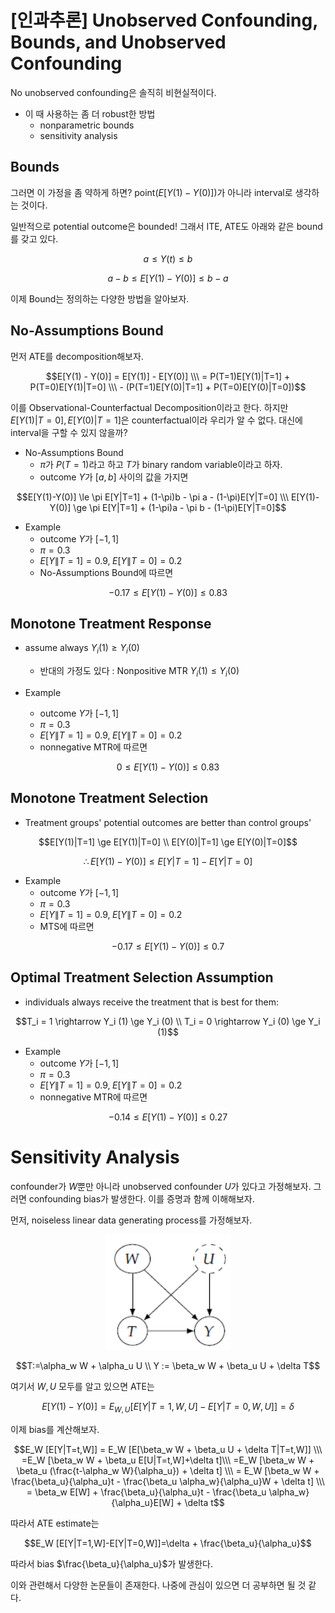# [인과추론] Unobserved Confounding, Bounds, and Unobserved Confounding


No unobserved confounding은 솔직히 비현실적이다.

<!--more-->

- 이 때 사용하는 좀 더 robust한 방법
  - nonparametric bounds
  - sensitivity analysis

## Bounds
그러면 이 가정을 좀 약하게 하면? point($E[Y(1)-Y(0)]$)가 아니라 interval로 생각하는 것이다.

일반적으로 potential outcome은 bounded! 그래서 ITE, ATE도 아래와 같은 bound를 갖고 있다.

$$a \le Y(t) \le b$$

$$a-b \le E[Y(1)-Y(0)] \le b-a$$

이제 Bound는 정의하는 다양한 방법을 알아보자.

## No-Assumptions Bound
먼저 ATE를 decomposition해보자.

$$E[Y(1) - Y(0)] = E[Y(1)] - E[Y(0)] \\\ = P(T=1)E[Y(1)|T=1] + P(T=0)E[Y(1)|T=0] \\\ - (P(T=1)E[Y(0)|T=1] + P(T=0)E[Y(0)|T=0])$$

이를 Observational-Counterfactual Decomposition이라고 한다. 하지만 $E[Y(1)|T=0],E[Y(0)|T=1]$은 counterfactual이라 우리가 알 수 없다. 대신에 interval을 구할 수 있지 않을까?

- No-Assumptions Bound
  - $\pi$가 $P(T=1)$라고 하고 $T$가 binary random variable이라고 하자.
  - outcome $Y$가 $[a,b]$ 사이의 값을 가지면

$$E[Y(1)-Y(0)] \le \pi E[Y|T=1] + (1-\pi)b - \pi a - (1-\pi)E[Y|T=0] \\\ E[Y(1)-Y(0)] \ge \pi E[Y|T=1] + (1-\pi)a - \pi b - (1-\pi)E[Y|T=0]$$

- Example
  - outcome $Y$가 $[-1,1]$
  - $\pi = 0.3$
  - $E[Y\|T=1]=0.9,\;E[Y\|T=0]=0.2$
  - No-Assumptions Bound에 따르면

$$-0.17 \le E[Y(1)-Y(0)] \le 0.83$$

## Monotone Treatment Response
- assume always $Y_i (1) \ge Y_i (0)$
  - 반대의 가정도 있다 : Nonpositive MTR  $Y_i (1) \le Y_i (0)$

- Example
  - outcome $Y$가 $[-1,1]$
  - $\pi = 0.3$
  - $E[Y\|T=1]=0.9,\;E[Y\|T=0]=0.2$
  - nonnegative MTR에 따르면

$$0 \le E[Y(1)-Y(0)] \le 0.83$$

## Monotone Treatment Selection
- Treatment groups' potential outcomes are better than control groups'

$$E[Y(1)|T=1] \ge E[Y(1)|T=0] \\ E[Y(0)|T=1] \ge E[Y(0)|T=0]$$

$$\therefore E[Y(1)-Y(0)] \le E[Y|T=1] - E[Y|T=0]$$

- Example
  - outcome $Y$가 $[-1,1]$
  - $\pi = 0.3$
  - $E[Y\|T=1]=0.9,\;E[Y\|T=0]=0.2$
  - MTS에 따르면

$$-0.17 \le E[Y(1)-Y(0)] \le 0.7$$

## Optimal Treatment Selection Assumption
- individuals always receive the treatment that is best for them:

$$T_i = 1 \rightarrow Y_i (1) \ge Y_i (0) \\ T_i = 0 \rightarrow Y_i (0) \ge Y_i (1)$$

- Example
  - outcome $Y$가 $[-1,1]$
  - $\pi = 0.3$
  - $E[Y\|T=1]=0.9,\;E[Y\|T=0]=0.2$
  - nonnegative MTR에 따르면

$$-0.14 \le E[Y(1)-Y(0)] \le 0.27$$

# Sensitivity Analysis
confounder가 $W$뿐만 아니라 unobserved confounder $U$가 있다고 가정해보자. 그러면 confounding bias가 발생한다. 이를 증명과 함께 이해해보자.

먼저, noiseless linear data generating process를 가정해보자.

<center>
    <img src="https://github.com/minsoo9506/blog/blob/master/static/blog-imgs/Lec_07_01.PNG?raw=true"  width="200">
</center>

$$T:=\alpha_w W + \alpha_u U \\ Y := \beta_w W + \beta_u U + \delta T$$

여기서 $W,U$ 모두를 알고 있으면 ATE는

$$E[Y(1)-Y(0)] = E_{W,U}[E[Y|T=1,W,U]-E[Y|T=0,W,U]]=\delta$$

이제 bias를 계산해보자.

$$E_W [E[Y|T=t,W]] = E_W [E[\beta_w W + \beta_u U + \delta T|T=t,W]] \\\ =E_W [\beta_w W + \beta_u E[U|T=t,W]+\delta t]\\\ =E_W [\beta_w W + \beta_u (\frac{t-\alpha_w W}{\alpha_u}) + \delta t] \\\ = E_W [\beta_w W + \frac{\beta_u}{\alpha_u}t - \frac{\beta_u \alpha_w}{\alpha_u}W + \delta t] \\\ = \beta_w E[W] + \frac{\beta_u}{\alpha_u}t - \frac{\beta_u \alpha_w}{\alpha_u}E[W] + \delta t$$

따라서 ATE estimate는

$$E_W [E[Y|T=1,W]-E[Y|T=0,W]]=\delta + \frac{\beta_u}{\alpha_u}$$

따라서 bias $\frac{\beta_u}{\alpha_u}$가 발생한다.

이와 관련해서 다양한 논문들이 존재한다. 나중에 관심이 있으면 더 공부하면 될 것 같다.
